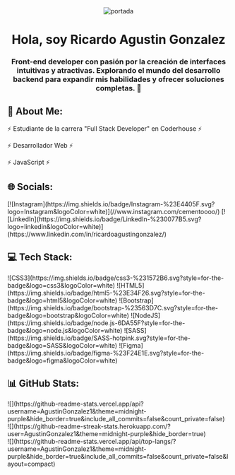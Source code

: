 <div id="header" align="center">
  <img
    src="https://firebasestorage.googleapis.com/v0/b/sportify-e751a.appspot.com/o/Banner%20Para%20LinkedIn%20Desarrollador%20De%20Software%20Moderno%20Negro.png?alt=media&token=00afdc18-09a7-487f-bce9-09dc8b0cb30e"
    alt="portada">
  <h1 align="center">Hola, soy Ricardo Agustin Gonzalez</h1>
  <h3 align="center">Front-end developer con pasión por la creación de interfaces intuitivas y atractivas. Explorando el
    mundo del desarrollo backend para expandir mis habilidades y ofrecer soluciones completas. 🚀</h3>
</div>


<h2>
  💫 About Me:
</h2>

<p>
  ⚡ Estudiante de la carrera "Full Stack Developer" en Coderhouse ⚡
</p>
<p>
  ⚡ Desarrollador Web ⚡
</p>
<p>
  ⚡ JavaScript ⚡
</p>


<h2>
  🌐 Socials:
</h2>
[![Instagram](https://img.shields.io/badge/Instagram-%23E4405F.svg?logo=Instagram&logoColor=white)](//www.instagram.com/cementoooo/) [![LinkedIn](https://img.shields.io/badge/LinkedIn-%230077B5.svg?logo=linkedin&logoColor=white)](https://www.linkedin.com/in/ricardoagustingonzalez/) 

<h2>💻 Tech Stack:</h2>
![CSS3](https://img.shields.io/badge/css3-%231572B6.svg?style=for-the-badge&logo=css3&logoColor=white) ![HTML5](https://img.shields.io/badge/html5-%23E34F26.svg?style=for-the-badge&logo=html5&logoColor=white) ![Bootstrap](https://img.shields.io/badge/bootstrap-%23563D7C.svg?style=for-the-badge&logo=bootstrap&logoColor=white) ![NodeJS](https://img.shields.io/badge/node.js-6DA55F?style=for-the-badge&logo=node.js&logoColor=white) ![SASS](https://img.shields.io/badge/SASS-hotpink.svg?style=for-the-badge&logo=SASS&logoColor=white) 	![Figma](https://img.shields.io/badge/figma-%23F24E1E.svg?style=for-the-badge&logo=figma&logoColor=white)
<h2>📊 GitHub Stats:</h2>
![](https://github-readme-stats.vercel.app/api?username=AgustinGonzalez1&theme=midnight-purple&hide_border=true&include_all_commits=false&count_private=false)<br/>
![](https://github-readme-streak-stats.herokuapp.com/?user=AgustinGonzalez1&theme=midnight-purple&hide_border=true)<br/>
![](https://github-readme-stats.vercel.app/api/top-langs/?username=AgustinGonzalez1&theme=midnight-purple&hide_border=true&include_all_commits=false&count_private=false&layout=compact)

  
<!-- Proudly created with GPRM ( https://gprm.itsvg.in ) -->
